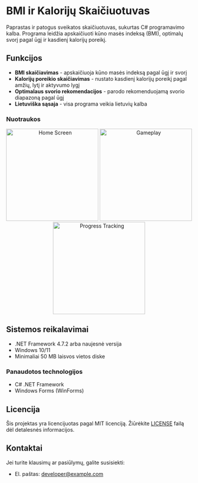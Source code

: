 # BMI ir Kalorijų Skaičiuotuvas

Paprastas ir patogus sveikatos skaičiuotuvas, sukurtas C# programavimo kalba. Programa leidžia apskaičiuoti kūno masės indeksą (BMI), optimalų svorį pagal ūgį ir kasdienį kalorijų poreikį.

## Funkcijos

- **BMI skaičiavimas** - apskaičiuoja kūno masės indeksą pagal ūgį ir svorį
- **Kalorijų poreikio skaičiavimas** - nustato kasdienį kalorijų poreikį pagal amžių, lytį ir aktyvumo lygį
- **Optimalaus svorio rekomendacijos** - parodo rekomenduojamą svorio diapazoną pagal ūgį
- **Lietuviška sąsaja** - visa programa veikia lietuvių kalba

### Nuotraukos

<div align="center">
  <img src="https://res.cloudinary.com/dknalmer3/image/upload/v1749334336/Screenshot_2025-06-08_011102_wspcfo.png" alt="Home Screen" width="250"/>
  <img src="https://res.cloudinary.com/dknalmer3/image/upload/v1749334339/Screenshot_2025-06-08_011117_euskm2.png" alt="Gameplay" width="250"/>
  <img src="https://res.cloudinary.com/dknalmer3/image/upload/v1749334340/Screenshot_2025-06-08_011132_mt1vjv.png" alt="Progress Tracking" width="250"/>
</div>

## Sistemos reikalavimai

- .NET Framework 4.7.2 arba naujesnė versija
- Windows 10/11
- Minimaliai 50 MB laisvos vietos diske

### Panaudotos technologijos
- C# .NET Framework
- Windows Forms (WinForms)

## Licencija

Šis projektas yra licencijuotas pagal MIT licenciją. Žiūrėkite [LICENSE](LICENSE) failą dėl detalesnės informacijos.

## Kontaktai

Jei turite klausimų ar pasiūlymų, galite susisiekti:
- El. paštas: developer@example.com
